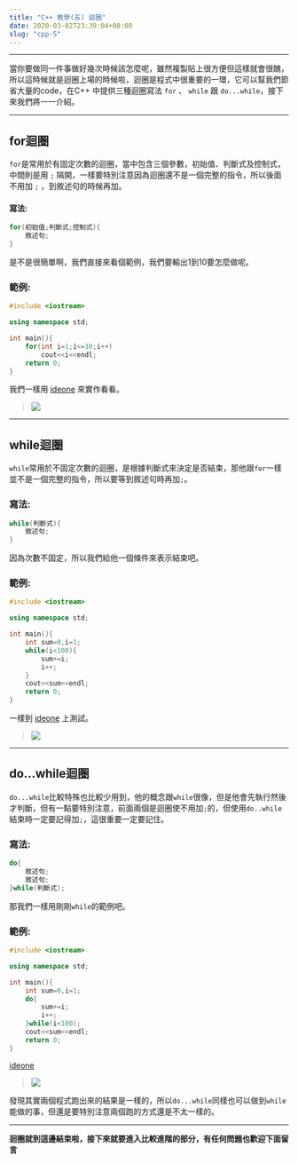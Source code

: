 ```yaml
---
title: "C++ 教學(五) 迴圈"
date: 2020-03-02T23:39:04+08:00
slug: "cpp-5"
---
```


---

當你要做同一件事做好幾次時候該怎麼呢，雖然複製貼上很方便但這樣就會很醜，所以這時候就是迴圈上場的時候啦，迴圈是程式中很重要的一環，它可以幫我們節省大量的code，在C++ 中提供三種迴圈寫法 `for` 、 `while` 跟 `do...while`，接下來我們將一一介紹。

---

## for迴圈

`for`是常用於有固定次數的迴圈，當中包含三個參數，初始值、判斷式及控制式，中間則是用 `;` 隔開，一樣要特別注意因為迴圈還不是一個完整的指令，所以後面不用加 `;` ，到敘述句的時候再加。

#### 寫法:
```cpp
for(初始值;判斷式;控制式){
    敘述句;
}
```

是不是很簡單啊，我們直接來看個範例，我們要輸出1到10要怎麼做呢。

### 範例:
```cpp
#include <iostream>

using namespace std;

int main(){
    for(int i=1;i<=10;i++)
        cout<<i<<endl;
    return 0;
}
```
我們一樣用 [ideone](https://ideone.com/) 來實作看看。
>![](https://i.imgur.com/MVImT2P.png)

---

## while迴圈

  `while`常用於不固定次數的迴圈，是根據判斷式來決定是否結束，那他跟`for`一樣並不是一個完整的指令，所以要等到敘述句時再加`;`。
### 寫法:
```cpp
while(判斷式){
    敘述句;
}
```

因為次數不固定，所以我們給他一個條件來表示結束吧。

### 範例:
```cpp
#include <iostream>

using namespace std;

int main(){
    int sum=0,i=1;
    while(i<100){
        sum+=i;
        i++;
    }
    cout<<sum<<endl;
    return 0;
}
```
一樣到 [ideone](https://ideone.com/) 上測試。
>![](https://i.imgur.com/EurOeWw.png)


---

## do...while迴圈

  `do...while`比較特殊也比較少用到，他的概念跟`while`很像，但是他會先執行然後才判斷，但有一點要特別注意，前面兩個是迴圈使不用加`;`的，但使用`do..while`結束時一定要記得加`;`，這很重要一定要記住。
  
### 寫法:
```cpp
do{
    敘述句;
    敘述句;
}while(判斷式);
```
那我們一樣用剛剛`while`的範例吧。

### 範例:
```cpp
#include <iostream>

using namespace std;

int main(){
    int sum=0,i=1;
    do{
        sum+=i;
        i++;
    }while(i<100);
    cout<<sum<<endl;
    return 0;
}
```

 [ideone](https://ideone.com/)
>![](https://i.imgur.com/sXmYAg7.png)

發現其實兩個程式跑出來的結果是一樣的，所以`do...while`同樣也可以做到`while`能做的事，但還是要特別注意兩個跑的方式還是不太一樣的。

---
**迴圈就到這邊結束啦，接下來就要進入比較進階的部分，有任何問題也歡迎下面留言**
